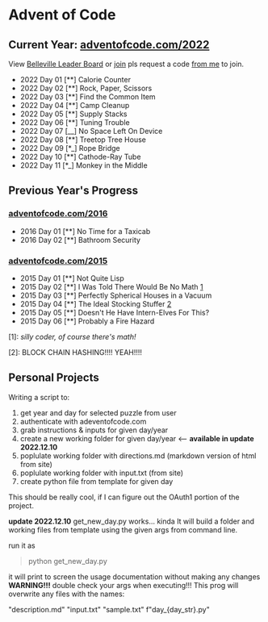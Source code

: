 # Advent of Code

## Current Year: [adventofcode.com/2022](https://adventofcode.com/2022)

View [Belleville Leader Board](https://adventofcode.com/2022/leaderboard/private/view/2588518) or [join](https://adventofcode.com/2022/leaderboard/private) pls request a code [from me](mailto:greg.denyes@gmail.com) to join.

- 2022 Day 01 [**] Calorie Counter
- 2022 Day 02 [**] Rock, Paper, Scissors
- 2022 Day 03 [**] Find the Common Item
- 2022 Day 04 [**] Camp Cleanup
- 2022 Day 05 [**] Supply Stacks
- 2022 Day 06 [**] Tuning Trouble
- 2022 Day 07 [__] No Space Left On Device
- 2022 Day 08 [**] Treetop Tree House
- 2022 Day 09 [*_] Rope Bridge
- 2022 Day 10 [**] Cathode-Ray Tube
- 2022 Day 11 [*_] Monkey in the Middle

## Previous Year's Progress

### [adventofcode.com/2016](https://adventofcode.com/2016)

- 2016 Day 01 [**] No Time for a Taxicab
- 2016 Day 02 [**] Bathroom Security

### [adventofcode.com/2015](https://adventofcode.com/2015)

- 2015 Day 01 [**] Not Quite Lisp
- 2015 Day 02 [**] I Was Told There Would Be No Math [1](1)
- 2015 Day 03 [**] Perfectly Spherical Houses in a Vacuum
- 2015 Day 04 [**] The Ideal Stocking Stuffer [2](2)
- 2015 Day 05 [**] Doesn't He Have Intern-Elves For This?
- 2015 Day 06 [**] Probably a Fire Hazard

[1]: *silly coder, of course there's math!*

[2]: BLOCK CHAIN HASHING!!!! YEAH!!!!

## Personal Projects

Writing a script to:

1. get year and day for selected puzzle from user
2. authenticate with adeventofcode.com
3. grab instructions & inputs for given day/year
4. create a new working folder for given day/year <-- **available in update 2022.12.10**
5. poplulate working folder with directions.md (markdown version of html from site)
6. poplulate working folder with input.txt (from site)
7. create python file from template for given day

This should be really cool, if I can figure out the OAuth1 portion of the project.

**update 2022.12.10**
get_new_day.py works... kinda
It will build a folder and working files from template using the given args from command line.

run it as
  >python get_new_day.py

it will print to screen the usage documentation without making any changes
**WARNING!!!**
double check your args when executing!!!
This prog will overwrite any files with the names:

  "description.md"
  "input.txt"
  "sample.txt"
  f"day_{day_str}.py"
